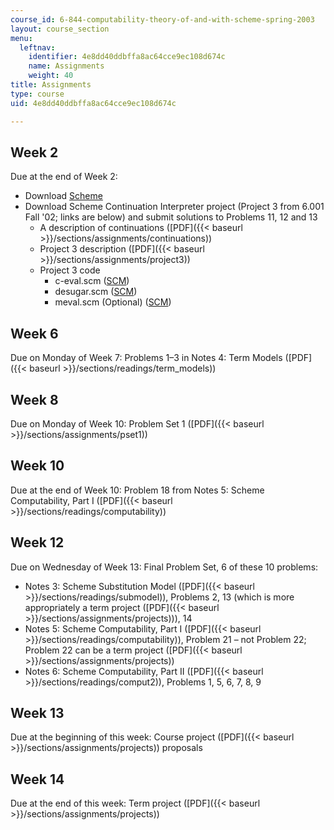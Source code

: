 ```yaml
---
course_id: 6-844-computability-theory-of-and-with-scheme-spring-2003
layout: course_section
menu:
  leftnav:
    identifier: 4e8dd40ddbffa8ac64cce9ec108d674c
    name: Assignments
    weight: 40
title: Assignments
type: course
uid: 4e8dd40ddbffa8ac64cce9ec108d674c

---
```


Week 2
------

Due at the end of Week 2:

*   Download [Scheme](http://www.gnu.org/software/mit-scheme/)
*   Download Scheme Continuation Interpreter project (Project 3 from 6.001 Fall '02; links are below) and submit solutions to Problems 11, 12 and 13
    *   A description of continuations ([PDF]({{< baseurl >}}/sections/assignments/continuations))
    *   Project 3 description ([PDF]({{< baseurl >}}/sections/assignments/project3))
    *   Project 3 code
        *   c-eval.scm ([SCM](/coursemedia/6-844-computability-theory-of-and-with-scheme-spring-2003/53d0a6f4b47606cc5779734692f1ee11_ceval.scm))
        *   desugar.scm ([SCM](/coursemedia/6-844-computability-theory-of-and-with-scheme-spring-2003/feeec1a09b94ab04506be8098cda4278_desugar.scm))
        *   meval.scm (Optional) ([SCM](/coursemedia/6-844-computability-theory-of-and-with-scheme-spring-2003/18eccb957a94b4f393b480a10ca5d4f5_meval.scm))

Week 6
------

Due on Monday of Week 7: Problems 1–3 in Notes 4: Term Models ([PDF]({{< baseurl >}}/sections/readings/term_models))

Week 8
------

Due on Monday of Week 10: Problem Set 1 ([PDF]({{< baseurl >}}/sections/assignments/pset1))

Week 10
-------

Due at the end of Week 10: Problem 18 from Notes 5: Scheme Computability, Part I ([PDF]({{< baseurl >}}/sections/readings/computability))

Week 12
-------

Due on Wednesday of Week 13: Final Problem Set, 6 of these 10 problems:

*   Notes 3: Scheme Substitution Model ([PDF]({{< baseurl >}}/sections/readings/submodel)), Problems 2, 13 (which is more appropriately a term project ([PDF]({{< baseurl >}}/sections/assignments/projects))), 14
*   Notes 5: Scheme Computability, Part I ([PDF]({{< baseurl >}}/sections/readings/computability)), Problem 21 – not Problem 22; Problem 22 can be a term project ([PDF]({{< baseurl >}}/sections/assignments/projects))
*   Notes 6: Scheme Computability, Part II ([PDF]({{< baseurl >}}/sections/readings/comput2)), Problems 1, 5, 6, 7, 8, 9

Week 13
-------

Due at the beginning of this week: Course project ([PDF]({{< baseurl >}}/sections/assignments/projects)) proposals

Week 14
-------

Due at the end of this week: Term project ([PDF]({{< baseurl >}}/sections/assignments/projects))